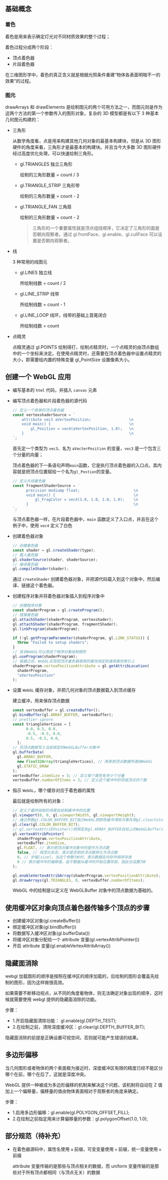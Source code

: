 ## 基础概念

### 着色

着色是用来表示确定灯光对不同材质效果的整个过程；

着色过程分成两个阶段：

- 顶点着色器
- 片段着色器

在三维图形学中，着色的真正含义就是根据光照条件重建“物体各表面明暗不一的效果”的过程。

### 图元

drawArrays 和 drawElements 是绘制图元的两个可用方法之一，而图元则是作为这两个方法的第一个参数传入的图形对象，复杂的 3D 模型都是有以下 3 种基本几何图元构建的：

- 三角形

  从数学角度看，点是用来构建其他几何对象的最基本构建块，但是从 3D 图形硬件的角度来看，三角形才是最基本的构建块。并且当今大多数 3D 图形硬件经过高度优化处理，可以快速绘制三角形。

  - gl.TRIANGLES 独立三角形

    绘制的三角形数量 = count / 3

  - gl.TRIANGLE_STRIP 三角形带

    绘制的三角形数量 = count - 2

  - gl.TRIANGLE_FAN 三角扇

    绘制的三角形数量 = count - 2

    > 三角形的一个重要属性就是顶点组绕顺序，它决定了三角形的面是否朝向观察者。通过 gl.frontFace、gl.enable、gl.cullFace 可以设置是否朝向观察者。

- 线

  3 种常用的线图元

  - gl.LINES 独立线

    所绘制线数 = count / 2

  - gl.LINE_STRIP 线带

    所绘制线数 = count - 1

  - gl.LINE_LOOP 线环，线带的基础上首尾闭合

    所绘制线数 = count

- 点精灵

  点精灵通过 gl.POINTS 绘制得打，绘制点精灵时，一个点精灵的由顶点数组中的一个坐标来决定。在使用点精灵时，还需要在顶点着色器中设置点精灵的大小，即需要给内置的特殊变量 gl_PointSize 设置像素大小。

## 创建一个 WebGL 应用

- 编写基本的 `html` 代码，并插入 `canvas` 元素
- 编写顶点着色器和片段着色器的源代码

  ```javascript
  // 定义一个简单的顶点着色器
  const vertexshaderSource = `
      attribute vec3 aVertexPosition;                 \n  
      void main() {                                   \n
          gl_Position = vec4(aVertexPosition, 1.0);   \n
      }                                               \n
  `;
  ```

  首先定一个类型为 `vec3`、名为 `aVecterPosition` 的变量，`vec3` 是一个包含三个分量的向量；

  顶点着色器的下一条语句声明`main`函数，它是执行顶点着色器的入口点。其内容就是把顶点位置赋给一个名为`gl_Postion`的变量。

  ```javascript
  // 定义片段着色器
  const fragmentShaderSource = `
        precision mediump float;                        \n
        void main() {                                   \n
            gl_FragColor = vec4(1.0, 1.0, 1.0, 1.0);    \n
        }                                               \n
  `;
  ```

  与顶点着色器一样，在片段着色器中，`main` 函数定义了入口点，并且在这个例子中，使用 `vec4` 定义了白色

- 创建着色器对象

  ```javascript
  // 创建着色器
  const shader = gl.createShader(type);
  // 载入着色器
  gl.shaderSource(shader, shaderSource);
  // 编译着色器
  gl.compileShader(shader);
  ```

  通过 `createShader` 创建着色器对象，并把源代码载入到这个对象中，然后编译、链接这个着色器。

- 创建程序对象并将着色器对象插入到程序对象中

  ```javascript
  // 创建程序对象
  const shaderProgram = gl.createProgram();
  // 链接着色器
  gl.attachShader(shaderProgram, vertexshader);
  gl.attachShader(shaderProgram, fragmentShader);
  gl.linkProgram(shaderProgram);

  if (!gl.getProgramParameter(shaderProgram, gl.LINK_STATUS)) {
  	throw "Failed to setup shaders";
  }
  // 告诉WebGL可以用这个程序对象绘制图形
  gl.useProgram(shaderProgram);
  // 链接之后，WebGL实现把顶点着色器使用的属性绑定到通用属性索引上
  shaderProgram.vertexPositionAttribute = gl.getAttribLocation(
  	shaderProgram,
  	"aVertexPosition"
  );
  ```

- 设置 `WebGL` 缓存对象，并把几何对象的顶点数据载入到顶点缓存

  建立缓冲，用来保存顶点数据

  ```javascript
  const vertexBuffer = gl.createBuffer();
  gl.bindBuffer(gl.ARRAY_BUFFER, vertexBuffer);
  // prettier-ignore
  const triangleVertices = [
        0.0, 0.5, 0.0,
        -0.5, -0.5, 0.0,
        0.5, -0.5, 0.0,
    ];
  // 将顶点数据写入当前绑定的WebGLBuffer对象中
  gl.bufferData(
  	gl.ARRAY_BUFFER,
  	new Float32Array(triangleVertices), // 用来把顶点数据传递给WebGL
  	gl.STATIC_DRAW
  );
  vertexBuffer.itemSize = 3; // 定义每个属性有多少个分量
  vertexBuffer.numberOfItems = 3; // 定义这个缓冲中的项或顶点的个数
  ```

- 指示 `WebGL`，哪个缓存对应于着色器的属性

  最后就是绘制所有的对象：

  ```javascript
  // 定义了最终绘制的场景在绘制缓冲中的位置
  gl.viewport(0, 0, gl.viewportWidth, gl.viewportHeight);
  // 通过参数gl.COLOR_BUFFER_BIT指示WebGL把颜色缓冲清除为事先用gl.clearColor()函数定义的颜色
  gl.clear(gl.COLOR_BUFFER_BIT);
  // gl.vertexAttribPointer()把绑定到gl.ARRAY_BUFFER目标上的WebGLBuffer对象赋给一个顶点属性，这个顶点属性作为一个索引传递给此方法的第一个参数。
  gl.vertexAttribPointer(
  	shaderProgram.vertexPositionAttribute,
  	vertexBuffer.itemSize,
  	gl.FLOAT, // 表示把顶点缓冲对象中的值作为浮点数
  	false, // 规范化标志，表示是否把非浮点数转化为浮点数
  	0, // 步幅(size)，当这个参数为0时，表示数据在内存中顺序存放
  	0 // 表示缓冲中的偏移值，由于数据从缓冲的开始位置存放，因此也设置为0
  );

  gl.enableVertexAttribArray(shaderProgram.vertexPositionAttribute);
  gl.drawArrays(gl.TRIANGLES, 0, vertexBuffer.numberOfItems);
  ```

  WebGL 中的绘制是以定义在 WebGLBuffer 对象中的顶点数据为基础的。

## 使用缓冲区对象向顶点着色器传输多个顶点的步骤

- 创建缓冲区对象(gl.createBuffer())
- 绑定缓冲区对象(gl.bindBuffer())
- 将数据写入缓冲区对象(gl.bufferData())
- 将缓冲区对象分配给一个 attribute 变量(gl.vertexAttribPointer())
- 开启 attribute 变量(gl.enableVertexAttribArray())

## 隐藏面消除

webgl 加载图形的顺序是按照在缓冲区的顺序加载的，后绘制的图形会覆盖先绘制的图形，因为这样做很高效。

如果需要不断移动视点，从不同的角度看物体，则无法确定对象出现的顺序，这时候就需要使用 webgl 提供的隐藏面消除的功能。

步骤：

- 1.开启隐藏面清除功能： gl.enable(gl.DEPTH_TEST);
- 2.在绘制之前，清除深度缓冲区：gl.clear(gl.DEPTH_BUFFER_BIT);

隐藏面消除的前提是正确设置可视空间，否则就可能产生错误的结果。

## 多边形偏移

当几何图形或者物体的两个表面极为接近时，深度缓冲区有限的精度已经不能区分哪个在前，哪个在后了，这就是深度冲突。

WebGL 提供一种被成为多边形偏移的机制来解决这个问题，该机制将自动在 Z 值加上一个偏移量，偏移量的值由物体表面相对于观察者的角度来确定。

步骤：

- 1.启用多边形偏移：gl.enable(gl.POLYGON_OFFSET_FILL);
- 2.在绘制之前指定用来计算偏移量的参数：gl.polygonOffset(1.0, 1.0);

## 部分规范（待补充）

- 在着色器源码中，属性名使用 `a` 前缀，可变变量使用 `v` 前缀，统一变量使用 `u` 前缀

  attribute 变量传输的是那些与顶点相关的数据，而 uniform 变量传输的是那些对于所有顶点都相同（与顶点无关）的数据
